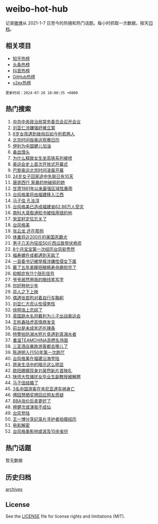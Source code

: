 # weibo-hot-hub

记录[微博](https://www.weibo.com)从 2021-1-7 日至今的热搜和热门话题。每小时抓取一次数据，按天[归档](archives)。

## 相关项目

- [知乎热榜](https://github.com/lonnyzhang423/zhihu-hot-hub)
- [头条热榜](https://github.com/lonnyzhang423/toutiao-hot-hub)
- [抖音热榜](https://github.com/lonnyzhang423/douyin-hot-hub)
- [GitHub热榜](https://github.com/lonnyzhang423/github-hot-hub)
- [v2ex热榜](https://github.com/lonnyzhang423/v2ex-hot-hub)


`更新时间：2024-07-26 10:00:35 +0800`

## 热门搜索

1. [中共中央政治局常务委员会召开会议](https://m.weibo.cn/search?containerid=100103type%3D1%26t%3D10%26q%3D%23%E4%B8%AD%E5%85%B1%E4%B8%AD%E5%A4%AE%E6%94%BF%E6%B2%BB%E5%B1%80%E5%B8%B8%E5%8A%A1%E5%A7%94%E5%91%98%E4%BC%9A%E5%8F%AC%E5%BC%80%E4%BC%9A%E8%AE%AE%23&stream_entry_id=51&isnewpage=1&extparam=seat%3D1%26q%3D%2523%25E4%25B8%25AD%25E5%2585%25B1%25E4%25B8%25AD%25E5%25A4%25AE%25E6%2594%25BF%25E6%25B2%25BB%25E5%25B1%2580%25E5%25B8%25B8%25E5%258A%25A1%25E5%25A7%2594%25E5%2591%2598%25E4%25BC%259A%25E5%258F%25AC%25E5%25BC%2580%25E4%25BC%259A%25E8%25AE%25AE%2523%26filter_type%3Drealtimehot%26dgr%3D0%26pos%3D0%26stream_entry_id%3D51%26c_type%3D51%26cate%3D10103%26display_time%3D1721959233%26pre_seqid%3D172195923383603454206)
1. [刘亚仁涉嫌强奸被立案](https://m.weibo.cn/search?containerid=100103type%3D1%26t%3D10%26q%3D%23%E5%88%98%E4%BA%9A%E4%BB%81%E6%B6%89%E5%AB%8C%E5%BC%BA%E5%A5%B8%E8%A2%AB%E7%AB%8B%E6%A1%88%23&stream_entry_id=31&isnewpage=1&extparam=seat%3D1%26flag%3D1%26filter_type%3Drealtimehot%26c_type%3D31%26lcate%3D5001%26band_rank%3D1%26realpos%3D1%26dgr%3D0%26pos%3D0%26stream_entry_id%3D31%26cate%3D5001%26q%3D%2523%25E5%2588%2598%25E4%25BA%259A%25E4%25BB%2581%25E6%25B6%2589%25E5%25AB%258C%25E5%25BC%25BA%25E5%25A5%25B8%25E8%25A2%25AB%25E7%25AB%258B%25E6%25A1%2588%2523%26display_time%3D1721959233%26pre_seqid%3D172195923383603454206)
1. [6岁女孩遇到继母后如今判若两人](https://m.weibo.cn/search?containerid=100103type%3D1%26t%3D10%26q%3D%236%E5%B2%81%E5%A5%B3%E5%AD%A9%E9%81%87%E5%88%B0%E7%BB%A7%E6%AF%8D%E5%90%8E%E5%A6%82%E4%BB%8A%E5%88%A4%E8%8B%A5%E4%B8%A4%E4%BA%BA%23&stream_entry_id=31&isnewpage=1&extparam=seat%3D1%26flag%3D32768%26filter_type%3Drealtimehot%26c_type%3D31%26lcate%3D5001%26band_rank%3D2%26realpos%3D2%26dgr%3D0%26pos%3D1%26stream_entry_id%3D31%26cate%3D5001%26q%3D%25236%25E5%25B2%2581%25E5%25A5%25B3%25E5%25AD%25A9%25E9%2581%2587%25E5%2588%25B0%25E7%25BB%25A7%25E6%25AF%258D%25E5%2590%258E%25E5%25A6%2582%25E4%25BB%258A%25E5%2588%25A4%25E8%258B%25A5%25E4%25B8%25A4%25E4%25BA%25BA%2523%26display_time%3D1721959233%26pre_seqid%3D172195923383603454206)
1. [北京时间版奥运观赛日历](https://m.weibo.cn/search?containerid=100103type%3D1%26t%3D10%26q%3D%23%E5%8C%97%E4%BA%AC%E6%97%B6%E9%97%B4%E7%89%88%E5%A5%A5%E8%BF%90%E8%A7%82%E8%B5%9B%E6%97%A5%E5%8E%86%23&stream_entry_id=31&isnewpage=1&extparam=seat%3D1%26flag%3D0%26filter_type%3Drealtimehot%26c_type%3D31%26lcate%3D5001%26band_rank%3D3%26realpos%3D3%26dgr%3D0%26pos%3D2%26stream_entry_id%3D31%26cate%3D5001%26q%3D%2523%25E5%258C%2597%25E4%25BA%25AC%25E6%2597%25B6%25E9%2597%25B4%25E7%2589%2588%25E5%25A5%25A5%25E8%25BF%2590%25E8%25A7%2582%25E8%25B5%259B%25E6%2597%25A5%25E5%258E%2586%2523%26display_time%3D1721959233%26pre_seqid%3D172195923383603454206)
1. [伊利为中国健儿加油](https://m.weibo.cn/search?containerid=100103type%3D1%26t%3D10%26q%3D%23%E4%BC%8A%E5%88%A9%E4%B8%BA%E4%B8%AD%E5%9B%BD%E5%81%A5%E5%84%BF%E5%8A%A0%E6%B2%B9%23&stream_entry_id=31&isnewpage=1&extparam=seat%3D1%26topic_ad%3D1%26filter_type%3Drealtimehot%26c_type%3D31%26adid%3D247980%26lcate%3D5001%26q%3D%2523%25E4%25BC%258A%25E5%2588%25A9%25E4%25B8%25BA%25E4%25B8%25AD%25E5%259B%25BD%25E5%2581%25A5%25E5%2584%25BF%25E5%258A%25A0%25E6%25B2%25B9%2523%26pos%3D3%26dgr%3D0%26is_ad_pos%3D1%26stream_entry_id%3D31%26cate%3D5001%26band_rank%3D4%26display_time%3D1721959233%26pre_seqid%3D172195923383603454206)
1. [鼻血馒头](https://m.weibo.cn/search?containerid=100103type%3D1%26t%3D10%26q%3D%E9%BC%BB%E8%A1%80%E9%A6%92%E5%A4%B4&stream_entry_id=31&isnewpage=1&extparam=seat%3D1%26flag%3D1%26filter_type%3Drealtimehot%26c_type%3D31%26lcate%3D5001%26band_rank%3D4%26realpos%3D4%26dgr%3D0%26pos%3D4%26stream_entry_id%3D31%26cate%3D5001%26q%3D%25E9%25BC%25BB%25E8%25A1%2580%25E9%25A6%2592%25E5%25A4%25B4%26display_time%3D1721959233%26pre_seqid%3D172195923383603454206)
1. [为什么精致女生坐高铁系列被喷](https://m.weibo.cn/search?containerid=100103type%3D1%26t%3D10%26q%3D%23%E4%B8%BA%E4%BB%80%E4%B9%88%E7%B2%BE%E8%87%B4%E5%A5%B3%E7%94%9F%E5%9D%90%E9%AB%98%E9%93%81%E7%B3%BB%E5%88%97%E8%A2%AB%E5%96%B7%23&stream_entry_id=31&isnewpage=1&extparam=seat%3D1%26flag%3D1%26filter_type%3Drealtimehot%26c_type%3D31%26lcate%3D5001%26band_rank%3D5%26realpos%3D5%26dgr%3D0%26pos%3D5%26stream_entry_id%3D31%26cate%3D5001%26q%3D%2523%25E4%25B8%25BA%25E4%25BB%2580%25E4%25B9%2588%25E7%25B2%25BE%25E8%2587%25B4%25E5%25A5%25B3%25E7%2594%259F%25E5%259D%2590%25E9%25AB%2598%25E9%2593%2581%25E7%25B3%25BB%25E5%2588%2597%25E8%25A2%25AB%25E5%2596%25B7%2523%26display_time%3D1721959233%26pre_seqid%3D172195923383603454206)
1. [奥运会史上首次开放式开幕式](https://m.weibo.cn/search?containerid=100103type%3D1%26t%3D10%26q%3D%23%E5%A5%A5%E8%BF%90%E4%BC%9A%E5%8F%B2%E4%B8%8A%E9%A6%96%E6%AC%A1%E5%BC%80%E6%94%BE%E5%BC%8F%E5%BC%80%E5%B9%95%E5%BC%8F%23&stream_entry_id=31&isnewpage=1&extparam=seat%3D1%26flag%3D2%26filter_type%3Drealtimehot%26c_type%3D31%26lcate%3D5001%26band_rank%3D6%26realpos%3D6%26dgr%3D0%26pos%3D6%26stream_entry_id%3D31%26cate%3D5001%26q%3D%2523%25E5%25A5%25A5%25E8%25BF%2590%25E4%25BC%259A%25E5%258F%25B2%25E4%25B8%258A%25E9%25A6%2596%25E6%25AC%25A1%25E5%25BC%2580%25E6%2594%25BE%25E5%25BC%258F%25E5%25BC%2580%25E5%25B9%2595%25E5%25BC%258F%2523%26display_time%3D1721959233%26pre_seqid%3D172195923383603454206)
1. [巴黎奥运北京时间凌晨开幕](https://m.weibo.cn/search?containerid=100103type%3D1%26t%3D10%26q%3D%23%E5%B7%B4%E9%BB%8E%E5%A5%A5%E8%BF%90%E5%8C%97%E4%BA%AC%E6%97%B6%E9%97%B4%E5%87%8C%E6%99%A8%E5%BC%80%E5%B9%95%23&stream_entry_id=31&isnewpage=1&extparam=seat%3D1%26flag%3D0%26filter_type%3Drealtimehot%26c_type%3D31%26lcate%3D5001%26band_rank%3D7%26realpos%3D7%26dgr%3D0%26pos%3D7%26stream_entry_id%3D31%26cate%3D5001%26q%3D%2523%25E5%25B7%25B4%25E9%25BB%258E%25E5%25A5%25A5%25E8%25BF%2590%25E5%258C%2597%25E4%25BA%25AC%25E6%2597%25B6%25E9%2597%25B4%25E5%2587%258C%25E6%2599%25A8%25E5%25BC%2580%25E5%25B9%2595%2523%26display_time%3D1721959233%26pre_seqid%3D172195923383603454206)
1. [24岁女子回家途中失联已有10天](https://m.weibo.cn/search?containerid=100103type%3D1%26t%3D10%26q%3D%2324%E5%B2%81%E5%A5%B3%E5%AD%90%E5%9B%9E%E5%AE%B6%E9%80%94%E4%B8%AD%E5%A4%B1%E8%81%94%E5%B7%B2%E6%9C%8910%E5%A4%A9%23&stream_entry_id=31&isnewpage=1&extparam=seat%3D1%26flag%3D0%26filter_type%3Drealtimehot%26c_type%3D31%26lcate%3D5001%26band_rank%3D8%26realpos%3D8%26dgr%3D0%26pos%3D8%26stream_entry_id%3D31%26cate%3D5001%26q%3D%252324%25E5%25B2%2581%25E5%25A5%25B3%25E5%25AD%2590%25E5%259B%259E%25E5%25AE%25B6%25E9%2580%2594%25E4%25B8%25AD%25E5%25A4%25B1%25E8%2581%2594%25E5%25B7%25B2%25E6%259C%258910%25E5%25A4%25A9%2523%26display_time%3D1721959233%26pre_seqid%3D172195923383603454206)
1. [唐诡西行 家暴的他破碎的她](https://m.weibo.cn/search?containerid=100103type%3D1%26t%3D10%26q%3D%E5%94%90%E8%AF%A1%E8%A5%BF%E8%A1%8C+%E5%AE%B6%E6%9A%B4%E7%9A%84%E4%BB%96%E7%A0%B4%E7%A2%8E%E7%9A%84%E5%A5%B9&stream_entry_id=31&isnewpage=1&extparam=seat%3D1%26flag%3D1%26filter_type%3Drealtimehot%26c_type%3D31%26lcate%3D5001%26band_rank%3D9%26realpos%3D9%26dgr%3D0%26pos%3D9%26stream_entry_id%3D31%26cate%3D5001%26q%3D%25E5%2594%2590%25E8%25AF%25A1%25E8%25A5%25BF%25E8%25A1%258C%2520%25E5%25AE%25B6%25E6%259A%25B4%25E7%259A%2584%25E4%25BB%2596%25E7%25A0%25B4%25E7%25A2%258E%25E7%259A%2584%25E5%25A5%25B9%26display_time%3D1721959233%26pre_seqid%3D172195923383603454206)
1. [甘肃1961年以来最强区域性暴雨](https://m.weibo.cn/search?containerid=100103type%3D1%26t%3D10%26q%3D%23%E7%94%98%E8%82%831961%E5%B9%B4%E4%BB%A5%E6%9D%A5%E6%9C%80%E5%BC%BA%E5%8C%BA%E5%9F%9F%E6%80%A7%E6%9A%B4%E9%9B%A8%23&stream_entry_id=31&isnewpage=1&extparam=seat%3D1%26flag%3D1%26filter_type%3Drealtimehot%26c_type%3D31%26lcate%3D5001%26band_rank%3D10%26realpos%3D10%26dgr%3D0%26pos%3D10%26stream_entry_id%3D31%26cate%3D5001%26q%3D%2523%25E7%2594%2598%25E8%2582%25831961%25E5%25B9%25B4%25E4%25BB%25A5%25E6%259D%25A5%25E6%259C%2580%25E5%25BC%25BA%25E5%258C%25BA%25E5%259F%259F%25E6%2580%25A7%25E6%259A%25B4%25E9%259B%25A8%2523%26display_time%3D1721959233%26pre_seqid%3D172195923383603454206)
1. [台风格美将由福建移入江西](https://m.weibo.cn/search?containerid=100103type%3D1%26t%3D10%26q%3D%23%E5%8F%B0%E9%A3%8E%E6%A0%BC%E7%BE%8E%E5%B0%86%E7%94%B1%E7%A6%8F%E5%BB%BA%E7%A7%BB%E5%85%A5%E6%B1%9F%E8%A5%BF%23&stream_entry_id=31&isnewpage=1&extparam=seat%3D1%26flag%3D0%26filter_type%3Drealtimehot%26c_type%3D31%26lcate%3D5001%26band_rank%3D11%26realpos%3D11%26dgr%3D0%26pos%3D11%26stream_entry_id%3D31%26cate%3D5001%26q%3D%2523%25E5%258F%25B0%25E9%25A3%258E%25E6%25A0%25BC%25E7%25BE%258E%25E5%25B0%2586%25E7%2594%25B1%25E7%25A6%258F%25E5%25BB%25BA%25E7%25A7%25BB%25E5%2585%25A5%25E6%25B1%259F%25E8%25A5%25BF%2523%26display_time%3D1721959233%26pre_seqid%3D172195923383603454206)
1. [马子佳 孔汝淳](https://m.weibo.cn/search?containerid=100103type%3D1%26t%3D10%26q%3D%E9%A9%AC%E5%AD%90%E4%BD%B3+%E5%AD%94%E6%B1%9D%E6%B7%B3&stream_entry_id=31&isnewpage=1&extparam=seat%3D1%26flag%3D1%26filter_type%3Drealtimehot%26c_type%3D31%26lcate%3D5001%26band_rank%3D12%26realpos%3D12%26dgr%3D0%26pos%3D12%26stream_entry_id%3D31%26cate%3D5001%26q%3D%25E9%25A9%25AC%25E5%25AD%2590%25E4%25BD%25B3%2520%25E5%25AD%2594%25E6%25B1%259D%25E6%25B7%25B3%26display_time%3D1721959233%26pre_seqid%3D172195923383603454206)
1. [台风格美已造成福建省62.86万人受灾](https://m.weibo.cn/search?containerid=100103type%3D1%26t%3D10%26q%3D%23%E5%8F%B0%E9%A3%8E%E6%A0%BC%E7%BE%8E%E5%B7%B2%E9%80%A0%E6%88%90%E7%A6%8F%E5%BB%BA%E7%9C%8162.86%E4%B8%87%E4%BA%BA%E5%8F%97%E7%81%BE%23&stream_entry_id=31&isnewpage=1&extparam=seat%3D1%26flag%3D1%26filter_type%3Drealtimehot%26c_type%3D31%26lcate%3D5001%26band_rank%3D13%26realpos%3D13%26dgr%3D0%26pos%3D13%26stream_entry_id%3D31%26cate%3D5001%26q%3D%2523%25E5%258F%25B0%25E9%25A3%258E%25E6%25A0%25BC%25E7%25BE%258E%25E5%25B7%25B2%25E9%2580%25A0%25E6%2588%2590%25E7%25A6%258F%25E5%25BB%25BA%25E7%259C%258162.86%25E4%25B8%2587%25E4%25BA%25BA%25E5%258F%2597%25E7%2581%25BE%2523%26display_time%3D1721959233%26pre_seqid%3D172195923383603454206)
1. [南科大录取通知书被指用错的地](https://m.weibo.cn/search?containerid=100103type%3D1%26t%3D10%26q%3D%23%E5%8D%97%E7%A7%91%E5%A4%A7%E5%BD%95%E5%8F%96%E9%80%9A%E7%9F%A5%E4%B9%A6%E8%A2%AB%E6%8C%87%E7%94%A8%E9%94%99%E7%9A%84%E5%9C%B0%23&stream_entry_id=31&isnewpage=1&extparam=seat%3D1%26flag%3D0%26filter_type%3Drealtimehot%26c_type%3D31%26lcate%3D5001%26band_rank%3D14%26realpos%3D14%26dgr%3D0%26pos%3D14%26stream_entry_id%3D31%26cate%3D5001%26q%3D%2523%25E5%258D%2597%25E7%25A7%2591%25E5%25A4%25A7%25E5%25BD%2595%25E5%258F%2596%25E9%2580%259A%25E7%259F%25A5%25E4%25B9%25A6%25E8%25A2%25AB%25E6%258C%2587%25E7%2594%25A8%25E9%2594%2599%25E7%259A%2584%25E5%259C%25B0%2523%26display_time%3D1721959233%26pre_seqid%3D172195923383603454206)
1. [宋亚轩定位忘关了](https://m.weibo.cn/search?containerid=100103type%3D1%26t%3D10%26q%3D%23%E5%AE%8B%E4%BA%9A%E8%BD%A9%E5%AE%9A%E4%BD%8D%E5%BF%98%E5%85%B3%E4%BA%86%23&stream_entry_id=31&isnewpage=1&extparam=seat%3D1%26flag%3D0%26filter_type%3Drealtimehot%26c_type%3D31%26lcate%3D5001%26band_rank%3D15%26realpos%3D15%26dgr%3D0%26pos%3D15%26stream_entry_id%3D31%26cate%3D5001%26q%3D%2523%25E5%25AE%258B%25E4%25BA%259A%25E8%25BD%25A9%25E5%25AE%259A%25E4%25BD%258D%25E5%25BF%2598%25E5%2585%25B3%25E4%25BA%2586%2523%26display_time%3D1721959233%26pre_seqid%3D172195923383603454206)
1. [台风格美](https://m.weibo.cn/search?containerid=100103type%3D1%26t%3D10%26q%3D%E5%8F%B0%E9%A3%8E%E6%A0%BC%E7%BE%8E&stream_entry_id=31&isnewpage=1&extparam=seat%3D1%26flag%3D0%26filter_type%3Drealtimehot%26c_type%3D31%26lcate%3D5001%26band_rank%3D16%26realpos%3D16%26dgr%3D0%26pos%3D16%26stream_entry_id%3D31%26cate%3D5001%26q%3D%25E5%258F%25B0%25E9%25A3%258E%25E6%25A0%25BC%25E7%25BE%258E%26display_time%3D1721959233%26pre_seqid%3D172195923383603454206)
1. [张云龙 还在那抱](https://m.weibo.cn/search?containerid=100103type%3D1%26t%3D10%26q%3D%E5%BC%A0%E4%BA%91%E9%BE%99+%E8%BF%98%E5%9C%A8%E9%82%A3%E6%8A%B1&stream_entry_id=31&isnewpage=1&extparam=seat%3D1%26flag%3D0%26filter_type%3Drealtimehot%26c_type%3D31%26lcate%3D5001%26band_rank%3D17%26realpos%3D17%26dgr%3D0%26pos%3D17%26stream_entry_id%3D31%26cate%3D5001%26q%3D%25E5%25BC%25A0%25E4%25BA%2591%25E9%25BE%2599%2520%25E8%25BF%2598%25E5%259C%25A8%25E9%2582%25A3%25E6%258A%25B1%26display_time%3D1721959233%26pre_seqid%3D172195923383603454206)
1. [体重将近200斤的美国恶霸犬](https://m.weibo.cn/search?containerid=100103type%3D1%26t%3D10%26q%3D%E4%BD%93%E9%87%8D%E5%B0%86%E8%BF%91200%E6%96%A4%E7%9A%84%E7%BE%8E%E5%9B%BD%E6%81%B6%E9%9C%B8%E7%8A%AC&stream_entry_id=31&isnewpage=1&extparam=seat%3D1%26flag%3D0%26filter_type%3Drealtimehot%26c_type%3D31%26lcate%3D5001%26band_rank%3D18%26realpos%3D18%26dgr%3D0%26pos%3D18%26stream_entry_id%3D31%26cate%3D5001%26q%3D%25E4%25BD%2593%25E9%2587%258D%25E5%25B0%2586%25E8%25BF%2591200%25E6%2596%25A4%25E7%259A%2584%25E7%25BE%258E%25E5%259B%25BD%25E6%2581%25B6%25E9%259C%25B8%25E7%258A%25AC%26display_time%3D1721959233%26pre_seqid%3D172195923383603454206)
1. [男子几天内狂炫50斤西瓜致带状疱疹](https://m.weibo.cn/search?containerid=100103type%3D1%26t%3D10%26q%3D%23%E7%94%B7%E5%AD%90%E5%87%A0%E5%A4%A9%E5%86%85%E7%8B%82%E7%82%AB50%E6%96%A4%E8%A5%BF%E7%93%9C%E8%87%B4%E5%B8%A6%E7%8A%B6%E7%96%B1%E7%96%B9%23&stream_entry_id=31&isnewpage=1&extparam=seat%3D1%26flag%3D1%26filter_type%3Drealtimehot%26c_type%3D31%26lcate%3D5001%26band_rank%3D19%26realpos%3D19%26dgr%3D0%26pos%3D19%26stream_entry_id%3D31%26cate%3D5001%26q%3D%2523%25E7%2594%25B7%25E5%25AD%2590%25E5%2587%25A0%25E5%25A4%25A9%25E5%2586%2585%25E7%258B%2582%25E7%2582%25AB50%25E6%2596%25A4%25E8%25A5%25BF%25E7%2593%259C%25E8%2587%25B4%25E5%25B8%25A6%25E7%258A%25B6%25E7%2596%25B1%25E7%2596%25B9%2523%26display_time%3D1721959233%26pre_seqid%3D172195923383603454206)
1. [8个月宝宝第一次经历台风挺秃然](https://m.weibo.cn/search?containerid=100103type%3D1%26t%3D10%26q%3D%238%E4%B8%AA%E6%9C%88%E5%AE%9D%E5%AE%9D%E7%AC%AC%E4%B8%80%E6%AC%A1%E7%BB%8F%E5%8E%86%E5%8F%B0%E9%A3%8E%E6%8C%BA%E7%A7%83%E7%84%B6%23&stream_entry_id=31&isnewpage=1&extparam=seat%3D1%26flag%3D0%26filter_type%3Drealtimehot%26c_type%3D31%26lcate%3D5001%26band_rank%3D20%26realpos%3D20%26dgr%3D0%26pos%3D20%26stream_entry_id%3D31%26cate%3D5001%26q%3D%25238%25E4%25B8%25AA%25E6%259C%2588%25E5%25AE%259D%25E5%25AE%259D%25E7%25AC%25AC%25E4%25B8%2580%25E6%25AC%25A1%25E7%25BB%258F%25E5%258E%2586%25E5%258F%25B0%25E9%25A3%258E%25E6%258C%25BA%25E7%25A7%2583%25E7%2584%25B6%2523%26display_time%3D1721959233%26pre_seqid%3D172195923383603454206)
1. [福寿螺在成都遇到天敌了](https://m.weibo.cn/search?containerid=100103type%3D1%26t%3D10%26q%3D%23%E7%A6%8F%E5%AF%BF%E8%9E%BA%E5%9C%A8%E6%88%90%E9%83%BD%E9%81%87%E5%88%B0%E5%A4%A9%E6%95%8C%E4%BA%86%23&stream_entry_id=31&isnewpage=1&extparam=seat%3D1%26flag%3D2%26filter_type%3Drealtimehot%26c_type%3D31%26lcate%3D5001%26band_rank%3D21%26realpos%3D21%26dgr%3D0%26pos%3D21%26stream_entry_id%3D31%26cate%3D5001%26q%3D%2523%25E7%25A6%258F%25E5%25AF%25BF%25E8%259E%25BA%25E5%259C%25A8%25E6%2588%2590%25E9%2583%25BD%25E9%2581%2587%25E5%2588%25B0%25E5%25A4%25A9%25E6%2595%258C%25E4%25BA%2586%2523%26display_time%3D1721959233%26pre_seqid%3D172195923383603454206)
1. [一县委书记被举报涉嫌性侵女下属](https://m.weibo.cn/search?containerid=100103type%3D1%26t%3D10%26q%3D%23%E4%B8%80%E5%8E%BF%E5%A7%94%E4%B9%A6%E8%AE%B0%E8%A2%AB%E4%B8%BE%E6%8A%A5%E6%B6%89%E5%AB%8C%E6%80%A7%E4%BE%B5%E5%A5%B3%E4%B8%8B%E5%B1%9E%23&stream_entry_id=31&isnewpage=1&extparam=seat%3D1%26flag%3D2%26filter_type%3Drealtimehot%26c_type%3D31%26lcate%3D5001%26band_rank%3D22%26realpos%3D22%26dgr%3D0%26pos%3D22%26stream_entry_id%3D31%26cate%3D5001%26q%3D%2523%25E4%25B8%2580%25E5%258E%25BF%25E5%25A7%2594%25E4%25B9%25A6%25E8%25AE%25B0%25E8%25A2%25AB%25E4%25B8%25BE%25E6%258A%25A5%25E6%25B6%2589%25E5%25AB%258C%25E6%2580%25A7%25E4%25BE%25B5%25E5%25A5%25B3%25E4%25B8%258B%25E5%25B1%259E%2523%26display_time%3D1721959233%26pre_seqid%3D172195923383603454206)
1. [戴了五年美瞳把眼睛寿命磨损完了](https://m.weibo.cn/search?containerid=100103type%3D1%26t%3D10%26q%3D%23%E6%88%B4%E4%BA%86%E4%BA%94%E5%B9%B4%E7%BE%8E%E7%9E%B3%E6%8A%8A%E7%9C%BC%E7%9D%9B%E5%AF%BF%E5%91%BD%E7%A3%A8%E6%8D%9F%E5%AE%8C%E4%BA%86%23&stream_entry_id=31&isnewpage=1&extparam=seat%3D1%26flag%3D0%26filter_type%3Drealtimehot%26c_type%3D31%26lcate%3D5001%26band_rank%3D23%26realpos%3D23%26dgr%3D0%26pos%3D23%26stream_entry_id%3D31%26cate%3D5001%26q%3D%2523%25E6%2588%25B4%25E4%25BA%2586%25E4%25BA%2594%25E5%25B9%25B4%25E7%25BE%258E%25E7%259E%25B3%25E6%258A%258A%25E7%259C%25BC%25E7%259D%259B%25E5%25AF%25BF%25E5%2591%25BD%25E7%25A3%25A8%25E6%258D%259F%25E5%25AE%258C%25E4%25BA%2586%2523%26display_time%3D1721959233%26pre_seqid%3D172195923383603454206)
1. [抑郁症有11个隐形信号](https://m.weibo.cn/search?containerid=100103type%3D1%26t%3D10%26q%3D%23%E6%8A%91%E9%83%81%E7%97%87%E6%9C%8911%E4%B8%AA%E9%9A%90%E5%BD%A2%E4%BF%A1%E5%8F%B7%23&stream_entry_id=31&isnewpage=1&extparam=seat%3D1%26flag%3D0%26filter_type%3Drealtimehot%26c_type%3D31%26lcate%3D5001%26band_rank%3D24%26realpos%3D24%26dgr%3D0%26pos%3D24%26stream_entry_id%3D31%26cate%3D5001%26q%3D%2523%25E6%258A%2591%25E9%2583%2581%25E7%2597%2587%25E6%259C%258911%25E4%25B8%25AA%25E9%259A%2590%25E5%25BD%25A2%25E4%25BF%25A1%25E5%258F%25B7%2523%26display_time%3D1721959233%26pre_seqid%3D172195923383603454206)
1. [爷爷居然用我的眼线笔写字](https://m.weibo.cn/search?containerid=100103type%3D1%26t%3D10%26q%3D%23%E7%88%B7%E7%88%B7%E5%B1%85%E7%84%B6%E7%94%A8%E6%88%91%E7%9A%84%E7%9C%BC%E7%BA%BF%E7%AC%94%E5%86%99%E5%AD%97%23&stream_entry_id=31&isnewpage=1&extparam=seat%3D1%26flag%3D1%26filter_type%3Drealtimehot%26c_type%3D31%26lcate%3D5001%26band_rank%3D25%26realpos%3D25%26dgr%3D0%26pos%3D25%26stream_entry_id%3D31%26cate%3D5001%26q%3D%2523%25E7%2588%25B7%25E7%2588%25B7%25E5%25B1%2585%25E7%2584%25B6%25E7%2594%25A8%25E6%2588%2591%25E7%259A%2584%25E7%259C%25BC%25E7%25BA%25BF%25E7%25AC%2594%25E5%2586%2599%25E5%25AD%2597%2523%26display_time%3D1721959233%26pre_seqid%3D172195923383603454206)
1. [你好种地少年](https://m.weibo.cn/search?containerid=100103type%3D1%26t%3D10%26q%3D%23%E4%BD%A0%E5%A5%BD%E7%A7%8D%E5%9C%B0%E5%B0%91%E5%B9%B4%23&stream_entry_id=31&isnewpage=1&extparam=seat%3D1%26flag%3D0%26filter_type%3Drealtimehot%26c_type%3D31%26lcate%3D5001%26band_rank%3D26%26realpos%3D26%26dgr%3D0%26pos%3D26%26stream_entry_id%3D31%26cate%3D5001%26q%3D%2523%25E4%25BD%25A0%25E5%25A5%25BD%25E7%25A7%258D%25E5%259C%25B0%25E5%25B0%2591%25E5%25B9%25B4%2523%26display_time%3D1721959233%26pre_seqid%3D172195923383603454206)
1. [异人之下上映](https://m.weibo.cn/search?containerid=100103type%3D1%26t%3D10%26q%3D%E5%BC%82%E4%BA%BA%E4%B9%8B%E4%B8%8B%E4%B8%8A%E6%98%A0&stream_entry_id=31&isnewpage=1&extparam=seat%3D1%26flag%3D1%26filter_type%3Drealtimehot%26c_type%3D31%26lcate%3D5001%26band_rank%3D27%26realpos%3D27%26dgr%3D0%26pos%3D27%26stream_entry_id%3D31%26cate%3D5001%26q%3D%25E5%25BC%2582%25E4%25BA%25BA%25E4%25B9%258B%25E4%25B8%258B%25E4%25B8%258A%25E6%2598%25A0%26display_time%3D1721959233%26pre_seqid%3D172195923383603454206)
1. [偶遇张若昀对着自行车鞠躬](https://m.weibo.cn/search?containerid=100103type%3D1%26t%3D10%26q%3D%E5%81%B6%E9%81%87%E5%BC%A0%E8%8B%A5%E6%98%80%E5%AF%B9%E7%9D%80%E8%87%AA%E8%A1%8C%E8%BD%A6%E9%9E%A0%E8%BA%AC&stream_entry_id=31&isnewpage=1&extparam=seat%3D1%26flag%3D0%26filter_type%3Drealtimehot%26c_type%3D31%26lcate%3D5001%26band_rank%3D28%26realpos%3D28%26dgr%3D0%26pos%3D28%26stream_entry_id%3D31%26cate%3D5001%26q%3D%25E5%2581%25B6%25E9%2581%2587%25E5%25BC%25A0%25E8%258B%25A5%25E6%2598%2580%25E5%25AF%25B9%25E7%259D%2580%25E8%2587%25AA%25E8%25A1%258C%25E8%25BD%25A6%25E9%259E%25A0%25E8%25BA%25AC%26display_time%3D1721959233%26pre_seqid%3D172195923383603454206)
1. [刘亚仁方否认性侵男性](https://m.weibo.cn/search?containerid=100103type%3D1%26t%3D10%26q%3D%23%E5%88%98%E4%BA%9A%E4%BB%81%E6%96%B9%E5%90%A6%E8%AE%A4%E6%80%A7%E4%BE%B5%E7%94%B7%E6%80%A7%23&stream_entry_id=31&isnewpage=1&extparam=seat%3D1%26flag%3D1%26filter_type%3Drealtimehot%26c_type%3D31%26lcate%3D5001%26band_rank%3D29%26realpos%3D29%26dgr%3D0%26pos%3D29%26stream_entry_id%3D31%26cate%3D5001%26q%3D%2523%25E5%2588%2598%25E4%25BA%259A%25E4%25BB%2581%25E6%2596%25B9%25E5%2590%25A6%25E8%25AE%25A4%25E6%2580%25A7%25E4%25BE%25B5%25E7%2594%25B7%25E6%2580%25A7%2523%26display_time%3D1721959233%26pre_seqid%3D172195923383603454206)
1. [徐明浩上恋综了](https://m.weibo.cn/search?containerid=100103type%3D1%26t%3D10%26q%3D%23%E5%BE%90%E6%98%8E%E6%B5%A9%E4%B8%8A%E6%81%8B%E7%BB%BC%E4%BA%86%23&stream_entry_id=31&isnewpage=1&extparam=seat%3D1%26flag%3D0%26filter_type%3Drealtimehot%26c_type%3D31%26lcate%3D5001%26band_rank%3D30%26realpos%3D30%26dgr%3D0%26pos%3D30%26stream_entry_id%3D31%26cate%3D5001%26q%3D%2523%25E5%25BE%2590%25E6%2598%258E%25E6%25B5%25A9%25E4%25B8%258A%25E6%2581%258B%25E7%25BB%25BC%25E4%25BA%2586%2523%26display_time%3D1721959233%26pre_seqid%3D172195923383603454206)
1. [英国跳水名将戴利为儿子出战奥运会](https://m.weibo.cn/search?containerid=100103type%3D1%26t%3D10%26q%3D%23%E8%8B%B1%E5%9B%BD%E8%B7%B3%E6%B0%B4%E5%90%8D%E5%B0%86%E6%88%B4%E5%88%A9%E4%B8%BA%E5%84%BF%E5%AD%90%E5%87%BA%E6%88%98%E5%A5%A5%E8%BF%90%E4%BC%9A%23&stream_entry_id=31&isnewpage=1&extparam=seat%3D1%26flag%3D1%26filter_type%3Drealtimehot%26c_type%3D31%26lcate%3D5001%26band_rank%3D31%26realpos%3D31%26dgr%3D0%26pos%3D31%26stream_entry_id%3D31%26cate%3D5001%26q%3D%2523%25E8%258B%25B1%25E5%259B%25BD%25E8%25B7%25B3%25E6%25B0%25B4%25E5%2590%258D%25E5%25B0%2586%25E6%2588%25B4%25E5%2588%25A9%25E4%25B8%25BA%25E5%2584%25BF%25E5%25AD%2590%25E5%2587%25BA%25E6%2588%2598%25E5%25A5%25A5%25E8%25BF%2590%25E4%25BC%259A%2523%26display_time%3D1721959233%26pre_seqid%3D172195923383603454206)
1. [王栎鑫陆虎高情商发言](https://m.weibo.cn/search?containerid=100103type%3D1%26t%3D10%26q%3D%E7%8E%8B%E6%A0%8E%E9%91%AB%E9%99%86%E8%99%8E%E9%AB%98%E6%83%85%E5%95%86%E5%8F%91%E8%A8%80&stream_entry_id=31&isnewpage=1&extparam=seat%3D1%26flag%3D1%26filter_type%3Drealtimehot%26c_type%3D31%26lcate%3D5001%26band_rank%3D32%26realpos%3D32%26dgr%3D0%26pos%3D32%26stream_entry_id%3D31%26cate%3D5001%26q%3D%25E7%258E%258B%25E6%25A0%258E%25E9%2591%25AB%25E9%2599%2586%25E8%2599%258E%25E9%25AB%2598%25E6%2583%2585%25E5%2595%2586%25E5%258F%2591%25E8%25A8%2580%26display_time%3D1721959233%26pre_seqid%3D172195923383603454206)
1. [前台是未成年还吃辣条](https://m.weibo.cn/search?containerid=100103type%3D1%26t%3D10%26q%3D%E5%89%8D%E5%8F%B0%E6%98%AF%E6%9C%AA%E6%88%90%E5%B9%B4%E8%BF%98%E5%90%83%E8%BE%A3%E6%9D%A1&stream_entry_id=31&isnewpage=1&extparam=seat%3D1%26flag%3D0%26filter_type%3Drealtimehot%26c_type%3D31%26lcate%3D5001%26band_rank%3D33%26realpos%3D33%26dgr%3D0%26pos%3D33%26stream_entry_id%3D31%26cate%3D5001%26q%3D%25E5%2589%258D%25E5%258F%25B0%25E6%2598%25AF%25E6%259C%25AA%25E6%2588%2590%25E5%25B9%25B4%25E8%25BF%2598%25E5%2590%2583%25E8%25BE%25A3%25E6%259D%25A1%26display_time%3D1721959233%26pre_seqid%3D172195923383603454206)
1. [特警拍防溺水短片竟遇到真溺水者](https://m.weibo.cn/search?containerid=100103type%3D1%26t%3D10%26q%3D%23%E7%89%B9%E8%AD%A6%E6%8B%8D%E9%98%B2%E6%BA%BA%E6%B0%B4%E7%9F%AD%E7%89%87%E7%AB%9F%E9%81%87%E5%88%B0%E7%9C%9F%E6%BA%BA%E6%B0%B4%E8%80%85%23&stream_entry_id=31&isnewpage=1&extparam=seat%3D1%26flag%3D32768%26filter_type%3Drealtimehot%26c_type%3D31%26lcate%3D5001%26band_rank%3D34%26realpos%3D34%26dgr%3D0%26pos%3D34%26stream_entry_id%3D31%26cate%3D5001%26q%3D%2523%25E7%2589%25B9%25E8%25AD%25A6%25E6%258B%258D%25E9%2598%25B2%25E6%25BA%25BA%25E6%25B0%25B4%25E7%259F%25AD%25E7%2589%2587%25E7%25AB%259F%25E9%2581%2587%25E5%2588%25B0%25E7%259C%259F%25E6%25BA%25BA%25E6%25B0%25B4%25E8%2580%2585%2523%26display_time%3D1721959233%26pre_seqid%3D172195923383603454206)
1. [重温TEAMCHINA高燃名场面](https://m.weibo.cn/search?containerid=100103type%3D1%26t%3D10%26q%3D%23%E9%87%8D%E6%B8%A9TEAMCHINA%E9%AB%98%E7%87%83%E5%90%8D%E5%9C%BA%E9%9D%A2%23&stream_entry_id=31&isnewpage=1&extparam=seat%3D1%26flag%3D1%26filter_type%3Drealtimehot%26c_type%3D31%26lcate%3D5001%26band_rank%3D35%26realpos%3D35%26dgr%3D0%26pos%3D35%26stream_entry_id%3D31%26cate%3D5001%26q%3D%2523%25E9%2587%258D%25E6%25B8%25A9TEAMCHINA%25E9%25AB%2598%25E7%2587%2583%25E5%2590%258D%25E5%259C%25BA%25E9%259D%25A2%2523%26display_time%3D1721959233%26pre_seqid%3D172195923383603454206)
1. [三亚酒店暴跌游客都去哪儿了](https://m.weibo.cn/search?containerid=100103type%3D1%26t%3D10%26q%3D%23%E4%B8%89%E4%BA%9A%E9%85%92%E5%BA%97%E6%9A%B4%E8%B7%8C%E6%B8%B8%E5%AE%A2%E9%83%BD%E5%8E%BB%E5%93%AA%E5%84%BF%E4%BA%86%23&stream_entry_id=31&isnewpage=1&extparam=seat%3D1%26flag%3D0%26filter_type%3Drealtimehot%26c_type%3D31%26lcate%3D5001%26band_rank%3D36%26realpos%3D36%26dgr%3D0%26pos%3D36%26stream_entry_id%3D31%26cate%3D5001%26q%3D%2523%25E4%25B8%2589%25E4%25BA%259A%25E9%2585%2592%25E5%25BA%2597%25E6%259A%25B4%25E8%25B7%258C%25E6%25B8%25B8%25E5%25AE%25A2%25E9%2583%25BD%25E5%258E%25BB%25E5%2593%25AA%25E5%2584%25BF%25E4%25BA%2586%2523%26display_time%3D1721959233%26pre_seqid%3D172195923383603454206)
1. [陈道明入行50年第一次跑厅](https://m.weibo.cn/search?containerid=100103type%3D1%26t%3D10%26q%3D%23%E9%99%88%E9%81%93%E6%98%8E%E5%85%A5%E8%A1%8C50%E5%B9%B4%E7%AC%AC%E4%B8%80%E6%AC%A1%E8%B7%91%E5%8E%85%23&stream_entry_id=31&isnewpage=1&extparam=seat%3D1%26flag%3D0%26filter_type%3Drealtimehot%26c_type%3D31%26lcate%3D5001%26band_rank%3D37%26realpos%3D37%26dgr%3D0%26pos%3D37%26stream_entry_id%3D31%26cate%3D5001%26q%3D%2523%25E9%2599%2588%25E9%2581%2593%25E6%2598%258E%25E5%2585%25A5%25E8%25A1%258C50%25E5%25B9%25B4%25E7%25AC%25AC%25E4%25B8%2580%25E6%25AC%25A1%25E8%25B7%2591%25E5%258E%2585%2523%26display_time%3D1721959233%26pre_seqid%3D172195923383603454206)
1. [台风格美在福建沿海登陆](https://m.weibo.cn/search?containerid=100103type%3D1%26t%3D10%26q%3D%23%E5%8F%B0%E9%A3%8E%E6%A0%BC%E7%BE%8E%E5%9C%A8%E7%A6%8F%E5%BB%BA%E6%B2%BF%E6%B5%B7%E7%99%BB%E9%99%86%23&stream_entry_id=31&isnewpage=1&extparam=seat%3D1%26flag%3D0%26filter_type%3Drealtimehot%26c_type%3D31%26lcate%3D5001%26band_rank%3D38%26realpos%3D38%26dgr%3D0%26pos%3D38%26stream_entry_id%3D31%26cate%3D5001%26q%3D%2523%25E5%258F%25B0%25E9%25A3%258E%25E6%25A0%25BC%25E7%25BE%258E%25E5%259C%25A8%25E7%25A6%258F%25E5%25BB%25BA%25E6%25B2%25BF%25E6%25B5%25B7%25E7%2599%25BB%25E9%2599%2586%2523%26display_time%3D1721959233%26pre_seqid%3D172195923383603454206)
1. [原来生活中的暗示这么明显](https://m.weibo.cn/search?containerid=100103type%3D1%26t%3D10%26q%3D%E5%8E%9F%E6%9D%A5%E7%94%9F%E6%B4%BB%E4%B8%AD%E7%9A%84%E6%9A%97%E7%A4%BA%E8%BF%99%E4%B9%88%E6%98%8E%E6%98%BE&stream_entry_id=31&isnewpage=1&extparam=seat%3D1%26flag%3D0%26filter_type%3Drealtimehot%26c_type%3D31%26lcate%3D5001%26band_rank%3D39%26realpos%3D39%26dgr%3D0%26pos%3D39%26stream_entry_id%3D31%26cate%3D5001%26q%3D%25E5%258E%259F%25E6%259D%25A5%25E7%2594%259F%25E6%25B4%25BB%25E4%25B8%25AD%25E7%259A%2584%25E6%259A%2597%25E7%25A4%25BA%25E8%25BF%2599%25E4%25B9%2588%25E6%2598%258E%25E6%2598%25BE%26display_time%3D1721959233%26pre_seqid%3D172195923383603454206)
1. [欧阳娜娜现身刘昊然新片首映礼](https://m.weibo.cn/search?containerid=100103type%3D1%26t%3D10%26q%3D%23%E6%AC%A7%E9%98%B3%E5%A8%9C%E5%A8%9C%E7%8E%B0%E8%BA%AB%E5%88%98%E6%98%8A%E7%84%B6%E6%96%B0%E7%89%87%E9%A6%96%E6%98%A0%E7%A4%BC%23&stream_entry_id=31&isnewpage=1&extparam=seat%3D1%26flag%3D0%26filter_type%3Drealtimehot%26c_type%3D31%26lcate%3D5001%26band_rank%3D40%26realpos%3D40%26dgr%3D0%26pos%3D40%26stream_entry_id%3D31%26cate%3D5001%26q%3D%2523%25E6%25AC%25A7%25E9%2598%25B3%25E5%25A8%259C%25E5%25A8%259C%25E7%258E%25B0%25E8%25BA%25AB%25E5%2588%2598%25E6%2598%258A%25E7%2584%25B6%25E6%2596%25B0%25E7%2589%2587%25E9%25A6%2596%25E6%2598%25A0%25E7%25A4%25BC%2523%26display_time%3D1721959233%26pre_seqid%3D172195923383603454206)
1. [陕师大性骚扰女毕业生副教授被解聘](https://m.weibo.cn/search?containerid=100103type%3D1%26t%3D10%26q%3D%23%E9%99%95%E5%B8%88%E5%A4%A7%E6%80%A7%E9%AA%9A%E6%89%B0%E5%A5%B3%E6%AF%95%E4%B8%9A%E7%94%9F%E5%89%AF%E6%95%99%E6%8E%88%E8%A2%AB%E8%A7%A3%E8%81%98%23&stream_entry_id=31&isnewpage=1&extparam=seat%3D1%26flag%3D0%26filter_type%3Drealtimehot%26c_type%3D31%26lcate%3D5001%26band_rank%3D41%26realpos%3D41%26dgr%3D0%26pos%3D41%26stream_entry_id%3D31%26cate%3D5001%26q%3D%2523%25E9%2599%2595%25E5%25B8%2588%25E5%25A4%25A7%25E6%2580%25A7%25E9%25AA%259A%25E6%2589%25B0%25E5%25A5%25B3%25E6%25AF%2595%25E4%25B8%259A%25E7%2594%259F%25E5%2589%25AF%25E6%2595%2599%25E6%258E%2588%25E8%25A2%25AB%25E8%25A7%25A3%25E8%2581%2598%2523%26display_time%3D1721959233%26pre_seqid%3D172195923383603454206)
1. [马子佳结婚了](https://m.weibo.cn/search?containerid=100103type%3D1%26t%3D10%26q%3D%23%E9%A9%AC%E5%AD%90%E4%BD%B3%E7%BB%93%E5%A9%9A%E4%BA%86%23&stream_entry_id=31&isnewpage=1&extparam=seat%3D1%26flag%3D0%26filter_type%3Drealtimehot%26c_type%3D31%26lcate%3D5001%26band_rank%3D42%26realpos%3D42%26dgr%3D0%26pos%3D42%26stream_entry_id%3D31%26cate%3D5001%26q%3D%2523%25E9%25A9%25AC%25E5%25AD%2590%25E4%25BD%25B3%25E7%25BB%2593%25E5%25A9%259A%25E4%25BA%2586%2523%26display_time%3D1721959233%26pre_seqid%3D172195923383603454206)
1. [3名中国游客在肯尼亚遇车祸身亡](https://m.weibo.cn/search?containerid=100103type%3D1%26t%3D10%26q%3D%233%E5%90%8D%E4%B8%AD%E5%9B%BD%E6%B8%B8%E5%AE%A2%E5%9C%A8%E8%82%AF%E5%B0%BC%E4%BA%9A%E9%81%87%E8%BD%A6%E7%A5%B8%E8%BA%AB%E4%BA%A1%23&stream_entry_id=31&isnewpage=1&extparam=seat%3D1%26flag%3D0%26filter_type%3Drealtimehot%26c_type%3D31%26lcate%3D5001%26band_rank%3D43%26realpos%3D43%26dgr%3D0%26pos%3D43%26stream_entry_id%3D31%26cate%3D5001%26q%3D%25233%25E5%2590%258D%25E4%25B8%25AD%25E5%259B%25BD%25E6%25B8%25B8%25E5%25AE%25A2%25E5%259C%25A8%25E8%2582%25AF%25E5%25B0%25BC%25E4%25BA%259A%25E9%2581%2587%25E8%25BD%25A6%25E7%25A5%25B8%25E8%25BA%25AB%25E4%25BA%25A1%2523%26display_time%3D1721959233%26pre_seqid%3D172195923383603454206)
1. [傅园慧晒奖牌回应网友质疑](https://m.weibo.cn/search?containerid=100103type%3D1%26t%3D10%26q%3D%23%E5%82%85%E5%9B%AD%E6%85%A7%E6%99%92%E5%A5%96%E7%89%8C%E5%9B%9E%E5%BA%94%E7%BD%91%E5%8F%8B%E8%B4%A8%E7%96%91%23&stream_entry_id=31&isnewpage=1&extparam=seat%3D1%26flag%3D0%26filter_type%3Drealtimehot%26c_type%3D31%26lcate%3D5001%26band_rank%3D44%26realpos%3D44%26dgr%3D0%26pos%3D44%26stream_entry_id%3D31%26cate%3D5001%26q%3D%2523%25E5%2582%2585%25E5%259B%25AD%25E6%2585%25A7%25E6%2599%2592%25E5%25A5%2596%25E7%2589%258C%25E5%259B%259E%25E5%25BA%2594%25E7%25BD%2591%25E5%258F%258B%25E8%25B4%25A8%25E7%2596%2591%2523%26display_time%3D1721959233%26pre_seqid%3D172195923383603454206)
1. [BBA涨价后卖更好了](https://m.weibo.cn/search?containerid=100103type%3D1%26t%3D10%26q%3D%23BBA%E6%B6%A8%E4%BB%B7%E5%90%8E%E5%8D%96%E6%9B%B4%E5%A5%BD%E4%BA%86%23&stream_entry_id=31&isnewpage=1&extparam=seat%3D1%26flag%3D0%26filter_type%3Drealtimehot%26c_type%3D31%26lcate%3D5001%26band_rank%3D45%26realpos%3D45%26dgr%3D0%26pos%3D45%26stream_entry_id%3D31%26cate%3D5001%26q%3D%2523BBA%25E6%25B6%25A8%25E4%25BB%25B7%25E5%2590%258E%25E5%258D%2596%25E6%259B%25B4%25E5%25A5%25BD%25E4%25BA%2586%2523%26display_time%3D1721959233%26pre_seqid%3D172195923383603454206)
1. [檀健次或演我不成仙](https://m.weibo.cn/search?containerid=100103type%3D1%26t%3D10%26q%3D%23%E6%AA%80%E5%81%A5%E6%AC%A1%E6%88%96%E6%BC%94%E6%88%91%E4%B8%8D%E6%88%90%E4%BB%99%23&stream_entry_id=31&isnewpage=1&extparam=seat%3D1%26flag%3D1%26filter_type%3Drealtimehot%26c_type%3D31%26lcate%3D5001%26band_rank%3D46%26realpos%3D46%26dgr%3D0%26pos%3D46%26stream_entry_id%3D31%26cate%3D5001%26q%3D%2523%25E6%25AA%2580%25E5%2581%25A5%25E6%25AC%25A1%25E6%2588%2596%25E6%25BC%2594%25E6%2588%2591%25E4%25B8%258D%25E6%2588%2590%25E4%25BB%2599%2523%26display_time%3D1721959233%26pre_seqid%3D172195923383603454206)
1. [台风登陆](https://m.weibo.cn/search?containerid=100103type%3D1%26t%3D10%26q%3D%E5%8F%B0%E9%A3%8E%E7%99%BB%E9%99%86&stream_entry_id=31&isnewpage=1&extparam=seat%3D1%26flag%3D0%26filter_type%3Drealtimehot%26c_type%3D31%26lcate%3D5001%26band_rank%3D47%26realpos%3D47%26dgr%3D0%26pos%3D47%26stream_entry_id%3D31%26cate%3D5001%26q%3D%25E5%258F%25B0%25E9%25A3%258E%25E7%2599%25BB%25E9%2599%2586%26display_time%3D1721959233%26pre_seqid%3D172195923383603454206)
1. [王一博分享纪录片寻护者拍摄经历](https://m.weibo.cn/search?containerid=100103type%3D1%26t%3D10%26q%3D%23%E7%8E%8B%E4%B8%80%E5%8D%9A%E5%88%86%E4%BA%AB%E7%BA%AA%E5%BD%95%E7%89%87%E5%AF%BB%E6%8A%A4%E8%80%85%E6%8B%8D%E6%91%84%E7%BB%8F%E5%8E%86%23&stream_entry_id=31&isnewpage=1&extparam=seat%3D1%26flag%3D1%26filter_type%3Drealtimehot%26c_type%3D31%26lcate%3D5001%26band_rank%3D48%26realpos%3D48%26dgr%3D0%26pos%3D48%26stream_entry_id%3D31%26cate%3D5001%26q%3D%2523%25E7%258E%258B%25E4%25B8%2580%25E5%258D%259A%25E5%2588%2586%25E4%25BA%25AB%25E7%25BA%25AA%25E5%25BD%2595%25E7%2589%2587%25E5%25AF%25BB%25E6%258A%25A4%25E8%2580%2585%25E6%258B%258D%25E6%2591%2584%25E7%25BB%258F%25E5%258E%2586%2523%26display_time%3D1721959233%26pre_seqid%3D172195923383603454206)
1. [电影解密](https://m.weibo.cn/search?containerid=100103type%3D1%26t%3D10%26q%3D%E7%94%B5%E5%BD%B1%E8%A7%A3%E5%AF%86&stream_entry_id=31&isnewpage=1&extparam=seat%3D1%26flag%3D1%26filter_type%3Drealtimehot%26c_type%3D31%26lcate%3D5001%26band_rank%3D49%26realpos%3D49%26dgr%3D0%26pos%3D49%26stream_entry_id%3D31%26cate%3D5001%26q%3D%25E7%2594%25B5%25E5%25BD%25B1%25E8%25A7%25A3%25E5%25AF%2586%26display_time%3D1721959233%26pre_seqid%3D172195923383603454206)
1. [台风格美影响或波及10余省份](https://m.weibo.cn/search?containerid=100103type%3D1%26t%3D10%26q%3D%23%E5%8F%B0%E9%A3%8E%E6%A0%BC%E7%BE%8E%E5%BD%B1%E5%93%8D%E6%88%96%E6%B3%A2%E5%8F%8A10%E4%BD%99%E7%9C%81%E4%BB%BD%23&stream_entry_id=31&isnewpage=1&extparam=seat%3D1%26flag%3D0%26filter_type%3Drealtimehot%26c_type%3D31%26lcate%3D5001%26band_rank%3D50%26realpos%3D50%26dgr%3D0%26pos%3D50%26stream_entry_id%3D31%26cate%3D5001%26q%3D%2523%25E5%258F%25B0%25E9%25A3%258E%25E6%25A0%25BC%25E7%25BE%258E%25E5%25BD%25B1%25E5%2593%258D%25E6%2588%2596%25E6%25B3%25A2%25E5%258F%258A10%25E4%25BD%2599%25E7%259C%2581%25E4%25BB%25BD%2523%26display_time%3D1721959233%26pre_seqid%3D172195923383603454206)

## 热门话题

暂无数据

## 历史归档

[archives](archives)

## License

See the [LICENSE](LICENSE) file for license rights and limitations (MIT).
